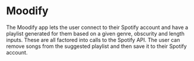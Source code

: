 # Moodify
The Moodify app lets the user connect to their Spotify account and have a playlist generated for them based on a given genre, obscurity and length inputs. These are all factored into calls to the Spotify API. The user can remove songs from the suggested playlist and then save it to their Spotify account. 
